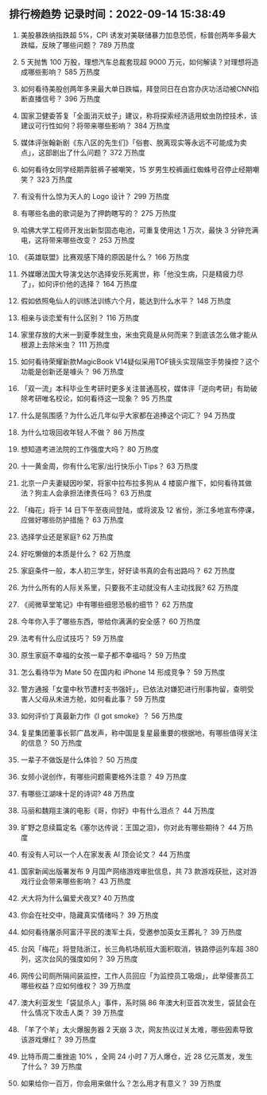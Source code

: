 
## 排行榜趋势 记录时间：2022-09-14 15:38:49
  
  1. 美股暴跌纳指跌超 5%，CPI 诱发对美联储暴力加息恐慌，标普创两年多最大跌幅，反映了哪些问题？ 789 万热度
    
  2. 5 天抛售 100 万股，理想汽车总裁套现超 9000 万元，如何解读？对理想将造成哪些影响？ 585 万热度
    
  3. 如何看待美股创两年多来最大单日跌幅，拜登同日在白宫办庆功活动被CNN掐断直播信号？ 396 万热度
    
  4. 国家卫健委答复「全面消灭蚊子」建议，称将探索经济适用蚊虫防控技术，该建议可行性如何？将带来哪些影响？ 384 万热度
    
  5. 媒体评张翰新剧《东八区的先生们》「俗套、脱离现实等永远不可能成为卖点」，这部剧出了什么问题？ 372 万热度
    
  6. 如何看待女同学经期弄脏裤子被嘲笑，15 岁男生校裤画红蜘蛛号召停止经期嘲笑？ 323 万热度
    
  7. 有没有什么惊为天人的 Logo 设计？ 299 万热度
    
  8. 有哪些名曲的歌词是为了押韵瞎写的？ 275 万热度
    
  9. 哈佛大学工程师开发出新型固态电池，可重复使用达 1 万次，最快 3 分钟充满电，这将带来哪些改变？ 253 万热度
    
  10. 《英雄联盟》比赛观感下降的原因是什么？ 166 万热度
    
  11. 外媒曝法国大导演戈达尔选择安乐死离世，称「他没生病，只是精疲力尽了」，如何评价他的选择？ 164 万热度
    
  12. 假如依照龟仙人的训练法训练六个月，能达到什么水平？ 148 万热度
    
  13. 相亲与谈恋爱有什么区别？ 116 万热度
    
  14. 家里存放的大米一到夏季就生虫，米虫究竟是从何而来？到底该怎么做才能从根源上去除米虫？ 111 万热度
    
  15. 如何看待荣耀新款MagicBook V14疑似采用TOF镜头实现隔空手势操控？这个功能是创新还是噱头？ 96 万热度
    
  16. 「双一流」本科毕业生考研时更多关注普通高校，媒体评「逆向考研」有助破除考研唯名校论，如何看待这一现象？ 95 万热度
    
  17. 什么是氛围感？为什么近几年似乎大家都在追捧这个词汇？ 94 万热度
    
  18. 为什么垃圾回收年轻人不做？ 86 万热度
    
  19. 想知道考进法院的工作强度大吗？ 80 万热度
    
  20. 十一黄金周，你有什么宅家/出行快乐小 Tips？ 63 万热度
    
  21. 北京一户夫妻疑因吵架，将家中拉布拉多狗从 4 楼窗户推下，如何看待其做法？狗主人会承担法律责任吗？ 63 万热度
    
  22. 「梅花」将于 14 日下午至夜间登陆，或将波及 12 省份，浙江多地宣布停课，应做好哪些防护措施？ 63 万热度
    
  23. 选择学业还是家庭? 62 万热度
    
  24. 好吃懒做的本质是什么？ 62 万热度
    
  25. 家庭条件一般，本人初三学生，好好读书真的会有出路吗？ 62 万热度
    
  26. 为什么所有的人际关系里，只要我不主动就没有人主动找我? 62 万热度
    
  27. 《阅微草堂笔记》中有哪些细思恐极的细节？ 62 万热度
    
  28. 今年你入手了哪些东西，带给你满满的安全感？ 60 万热度
    
  29. 法考有什么应试技巧？ 59 万热度
    
  30. 原生家庭不幸福的女孩一辈子都不幸福吗？ 59 万热度
    
  31. 怎么看待华为 Mate 50 在国内和 iPhone 14 形成竞争？ 59 万热度
    
  32. 警方通报「女童中秋节遭村支书强奸」，已依法对嫌犯进行刑事拘留，查明受害人父母从未进方舱，如何看此事？ 59 万热度
    
  33. 如何评价丁真最新力作《I got smoke》？ 56 万热度
    
  34. 复星集团董事长郭广昌发声，称中国是复星最重要的根据地，有哪些值得关注的信息？ 50 万热度
    
  35. 一辈子不做饭是什么体验？ 50 万热度
    
  36. 女频小说创作，有哪些问题需要格外注意？ 49 万热度
    
  37. 有哪些江湖味十足的诗词? 48 万热度
    
  38. 马丽和魏翔主演的电影《哥，你好》中有什么泪点？ 44 万热度
    
  39. 旷野之息续篇定名《塞尔达传说：王国之泪》，你对此有哪些期待？ 44 万热度
    
  40. 有没有人可以一个人在家发表 AI 顶会论文？ 44 万热度
    
  41. 国家新闻出版署发布 9 月国产网络游戏审批信息，共 73 款游戏获批，这对游戏行业会带来哪些影响？ 43 万热度
    
  42. 犬大将为什么偏爱犬夜叉? 40 万热度
    
  43. 你会在社交中，隐藏真实情绪吗？ 39 万热度
    
  44. 如何看待屠杀阿富汗平民的澳军士兵，受邀参加英女王葬礼？ 39 万热度
    
  45. 台风「梅花」将登陆浙江，长三角机场航班大面积取消，铁路停运列车超 380 列，这次台风的强度如何？ 39 万热度
    
  46. 网传公司厕所隔间装监控，工作人员回应「为监控员工吸烟」，此举侵害员工哪些权益？应如何维权？ 39 万热度
    
  47. 澳大利亚发生「袋鼠杀人」事件，系时隔 86 年澳大利亚首次发生，袋鼠会在什么情况下攻击人类？ 39 万热度
    
  48. 「羊了个羊」太火爆服务器 2 天崩 3 次，网友热议过关太难，哪些因素导致该游戏爆红？ 39 万热度
    
  49. 比特币周二重挫逾 10% ，全网 24 小时 7 万人爆仓，近 28 亿元蒸发，发生了什么？ 39 万热度
    
  50. 如果给你一百万，你会用来做什么？怎么用才有意义？ 39 万热度
    